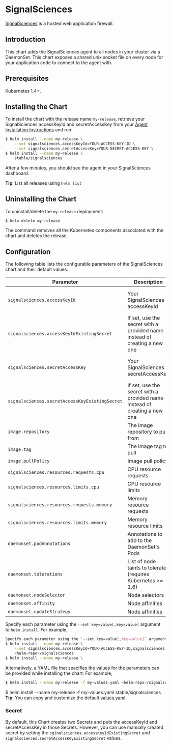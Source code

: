 # SignalSciences

[SignalSciences](https://www.signalsciences.com/) is a hosted web application firewall.

## Introduction

This chart adds the SignalSciences agent to all nodes in your cluster via a DaemonSet. This chart exposes a shared unix socket file on every node for your application code to connect to the agent with.

## Prerequisites

Kubernetes 1.4+.

## Installing the Chart

To install the chart with the release name `my-release`, retrieve your SignalSciences accessKeyId and secretAccessKey from your [Agent Installation Instructions](https://dashboard.signalsciences.net) and run:

```bash
$ helm install --name my-release \
    --set signalsciences.accessKeyId=YOUR-ACCESS-KEY-ID \
    --set signalsciences.secretAccessKey=YOUR-SECRET-ACCESS-KEY \
$ helm install --name my-release \
    stable/signalsciences
```

After a few minutes, you should see the agent in your SignalSciences dashboard.

**Tip**: List all releases using `helm list`

## Uninstalling the Chart

To uninstall/delete the `my-release` deployment:

```bash
$ helm delete my-release
```

The command removes all the Kubernetes components associated with the chart and deletes the release.

## Configuration

The following table lists the configurable parameters of the SignalSciences chart and their default values.

| Parameter                                      | Description                                                               | Default                                         |
|------------------------------------------------|---------------------------------------------------------------------------|-------------------------------------------------|
| `signalsciences.accessKeyId`                   | Your SignalSciences accessKeyId                                           | `Nil` You must provide your own accessKeyId     |
| `signalsciences.accessKeyIdExistingSecret`     | If set, use the secret with a provided name instead of creating a new one | `nil`                                           |
| `signalsciences.secretAccessKey`               | Your SignalSciences secretAccessKey                                       | `Nil` You must provide your own secretAccessKey |
| `signalsciences.secretAccessKeyExistingSecret` | If set, use the secret with a provided name instead of creating a new one | `nil`                                           |
| `image.repository`                             | The image repository to pull from                                         | `marc/sigsci-agent`                             |
| `image.tag`                                    | The image tag to pull                                                     | `3.12.1`                                        |
| `image.pullPolicy`                             | Image pull policy                                                         | `IfNotPresent`                                  |
| `signalsciences.resources.requests.cpu`        | CPU resource requests                                                     | `200m`                                          |
| `signalsciences.resources.limits.cpu`          | CPU resource limits                                                       | `200m`                                          |
| `signalsciences.resources.requests.memory`     | Memory resource requests                                                  | `256Mi`                                         |
| `signalsciences.resources.limits.memory`       | Memory resource limits                                                    | `256Mi`                                         |
| `daemonset.podAnnotations`                     | Annotations to add to the DaemonSet's Pods                                | `nil`                                           |
| `daemonset.tolerations`                        | List of node taints to tolerate (requires Kubernetes >= 1.6)              | `nil`                                           |
| `daemonset.nodeSelector`                       | Node selectors                                                            | `nil`                                           |
| `daemonset.affinity`                           | Node affinities                                                           | `nil`                                           |
| `daemonset.updateStrategy`                     | Node affinities                                                           | `nil`                                           |
Specify each parameter using the `--set key=value[,key=value]` argument to `helm install`. For example,

```bash
Specify each parameter using the `--set key=value[,key=value]` argument to `helm install`. For example,
$ helm install --name my-release \
    --set signalsciences.accessKeyId=YOUR-ACCESS-KEY-ID,signalsciences.secretAccessKey=YOUR-SECRET-ACCESS-KEY \
    <helm-repo>/signalsciences
$ helm install --name my-release \
```

Alternatively, a YAML file that specifies the values for the parameters can be provided while installing the chart. For example,

```bash
$ helm install --name my-release -f my-values.yaml <helm-repo>/signalsciences
```

$ helm install --name my-release -f my-values.yaml stable/signalsciences
**Tip**: You can copy and customize the default [values.yaml](values.yaml)

### Secret

By default, this Chart creates two Secrets and puts the accessKeyId and secretAccessKey in those Secrets.
However, you can use manually created secret by setting the `sginalsciences.accessKeyIdExistingSecret` and `signalsciences.secretAccessKeyExistingSecret` values.

